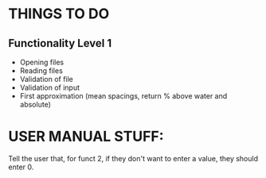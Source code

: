 # THINGS TO DO
## Functionality Level 1
- Opening files
- Reading files
- Validation of file
- Validation of input
- First approximation  (mean spacings, return % above water and absolute)


# USER MANUAL STUFF:
Tell the user that, for funct 2, if they don't want to enter a value, they should enter 0.
